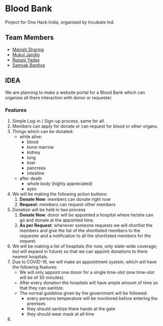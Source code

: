 # Blood Bank

Project for One Hack India, organised by Incubate Ind.

## Team Members

- [Manish Sharma](https://www.linkedin.com/in/manish-sharma-7879551a4)
- [Mukul Jandig]()
- [Rupasi Yadav]()
- [Samyak Bardiya](https://www.linkedin.com/in/samyak039/)

## IDEA

We are planning to make a website portal for a Blood Bank which can organise all there interaction
with donor or requester.

### Features

1. Simple Log-in / Sign-up process, same for all.
2. Members can apply for donate or can request for blood or other organs.
3. Things which can be donated:
    - while alive:
        - blood
        - bone marrow
        - kidney
        - lung
        - liver
        - pancreas
        - intestine
    - after death
        - whole body (highly appreciated)
        - eyes
4. We will be making the following action buttons:
    1. **Donate Now**: members can donate right now
    2. **Request**: members can request other members 
5. Donation will be held in two process
    1. **Donate Now**: donor will be appointed a hospital where he/she can go and donate at the
       appointed time.
    2. **As per Request**: whenever someone requests we will shortlist the members and give the list
       of the shortlisted members to the requester and a notification to all the shortlisted members
       for the request.
6. We will be making a list of hospitals (for now, only state-wide coverage; but will expand in
   future) so that we can appoint donations to there nearest hospitals.
7. Due to COVID-19, we will make an appointment system, which will have the following features:
    - We will only appoint one donor for a single time-slot (one time-slot will be of 30 minutes).
    - After every donation the hospitals will have ample amount of time so that they can sanitize.
    - The normal guideline given by the government will be followed:
        - every persons temperature will be monitored before entering the premises
        - they should sanitize there hands at the gate
        - they should wear mask at all time
8. 

